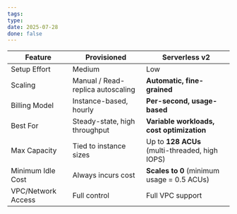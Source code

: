 ```yaml
---
tags: 
type: 
date: 2025-07-28
done: false
---
```

| Feature            | Provisioned                       | Serverless v2                                  |
| ------------------ | --------------------------------- | ---------------------------------------------- |
| Setup Effort       | Medium                            | Low                                            |
| Scaling            | Manual / Read-replica autoscaling | **Automatic, fine-grained**                    |
| Billing Model      | Instance-based, hourly            | **Per-second, usage-based**                    |
| Best For           | Steady-state, high throughput     | **Variable workloads, cost optimization**      |
| Max Capacity       | Tied to instance sizes            | Up to **128 ACUs** (multi-threaded, high IOPS) |
| Minimum Idle Cost  | Always incurs cost                | **Scales to 0** (minimum usage = 0.5 ACUs)     |
| VPC/Network Access | Full control                      | Full VPC support                               |